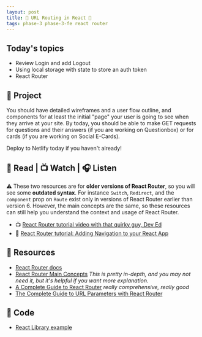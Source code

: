 ```yaml
---
layout: post
title: 🦊 URL Routing in React 🦊
tags: phase-3 phase-3-fe react router
---
```


## Today's topics

- Review Login and add Logout
- Using local storage with state to store an auth token
- React Router

## 🎯 Project

You should have detailed wireframes and a user flow outline, and components for at least the initial "page" your user is going to see when they arrive at your site. By today, you should be able to make GET requests for questions and their answers (if you are working on Questionbox) or for cards (if you are working on Social E-Cards).

Deploy to Netlify today if you haven't already!

## 📖 Read | 📺 Watch | 🎧 Listen

⚠️ These two resources are for **older versions of React Router**, so you will see some **outdated syntax**. For instance `Switch`, `Redirect`, and the `component` prop on `Route` exist only in versions of React Router earlier than version 6. However, the main concepts are the same, so these resources can still help you understand the context and usage of React Router.

- 📺 [React Router tutorial video with that quirky guy, Dev Ed](https://www.youtube.com/watch?v=Law7wfdg_ls)
- 📖 [React Router tutorial: Adding Navigation to your React App](https://faun.pub/react-router-tutorial-adding-navigation-to-your-react-app-8cd8d0dacc31)

## 🔖 Resources

- [React Router docs](https://reactrouter.com/docs/en/v6)
- [React Router Main Concepts](https://reactrouter.com/docs/en/v6/getting-started/concepts) _This is pretty in-depth, and you may not need it, but it's helpful if you want more explanation._
- [A Complete Guide to React Router](https://ui.dev/react-router-tutorial/) _really comprehensive, really good_
- [The Complete Guide to URL Parameters with React Router](https://ui.dev/react-router-url-parameters/)

## 👾 Code

- [React Library example](https://github.com/Momentum-Team-13/example-react-library)
